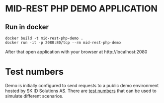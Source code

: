 # MID-REST PHP DEMO APPLICATION

## Run in docker

```
docker build -t mid-rest-php-demo .
docker run -it -p 2080:80/tcp --rm mid-rest-php-demo
```

After that open application with your browser at http://localhost:2080

# Test numbers

Demo is initially configured to send requests to a public demo environment hosted by SK ID Solutions AS.
There are [test numbers](https://github.com/SK-EID/MID/wiki/Test-number-for-automated-testing-in-DEMO)
that can be used to simulate different scenarios.